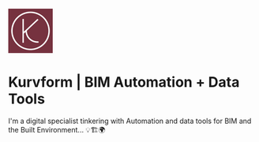 ![Kurvform Logo](https://github.com/KURVFORM/Kurvform/blob/main/KURVFORM_logo_90x90.jpg)

# Kurvform | BIM Automation + Data Tools

I'm a digital specialist tinkering with Automation and data tools for BIM and the Built Environment... :bulb::building_construction::earth_africa:
